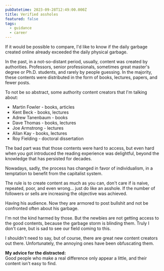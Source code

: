 ```yaml
---
pubDatetime: 2023-09-28T12:49:00.000Z
title: Verified assholes
featured: false
tags:
  - guidance
  - career
---
```


If it would be possible to compare,
I'd like to know if the daily garbage created online already exceeded the daily physical garbage.

In the past, in a not-so-distant period, usually, content was created by authorities.
Professors, senior professionals, sometimes great master's degree or Ph.D. students, and rarely by people guessing.
In the majority, these contents were distributed in the form of books, lectures, papers, and fewer posts.

To not be so abstract, some authority content creators that I'm talking about:

- Martin Fowler - books, articles
- Kent Beck - books, lectures
- Adrew Tanenbaum - books
- Dave Thomas - books, lectures
- Joe Armstrong - lectures
- Allan Kay - books, lectures
- Roy Fielding - doctoral dissertation

The bad part was that those contents were hard to access, but even hard when you got introduced
the reading experience was delightful, beyond the knowledge that has persisted for decades.

Nowadays, sadly, the process has changed in favor of individualism, in a temptation to benefit from the capitalist system.

The rule is to create content as much as you can, don't care if is naive, repeated, poor, and even wrong... just do like an asshole.
If the number of followers or sells are increasing the objective was achieved.

Having his audience. Now they are armored to post bullshit and not be confronted often about his garbage.

I'm not the kind harmed by those. But the newbies are not getting access to the good contents, because the garbage storm is blinding them.
Truly I don't care, but is sad to see our field coming to this.

I shouldn't need to say, but of course, there are great new content creators out there. Unfortunately, the annoying ones have been obfuscating them.

**My advice for the distracted:**\
Good people who make a real difference only appear a little, and their content isn't easy to find.
